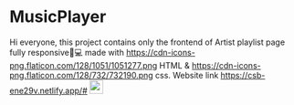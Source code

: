 # MusicPlayer
Hi everyone, this project contains only the frontend of Artist playlist page fully responsive📱💻 made with https://cdn-icons-png.flaticon.com/128/1051/1051277.png HTML & 
https://cdn-icons-png.flaticon.com/128/732/732190.png css. Website link https://csb-ene29v.netlify.app/#
<img style='height: 24px; width: 24px;' src='https://cdn-icons-png.flaticon.com/128/1051/1051277.png' >
